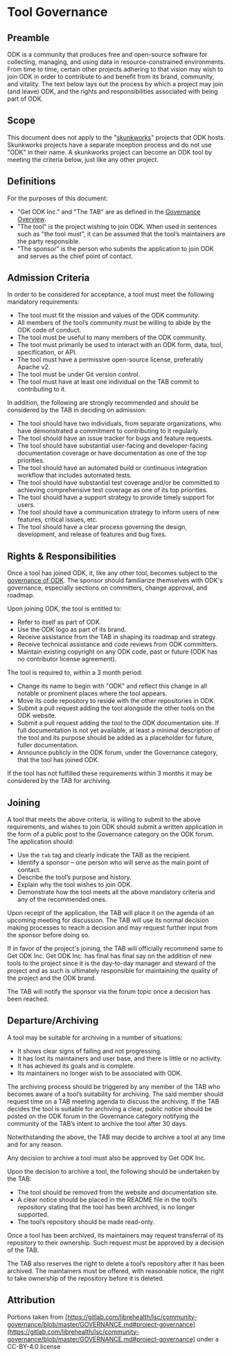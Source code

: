 # Tool Governance

## Preamble

ODK is a community that produces free and open-source software for collecting, managing, and using data in resource-constrained environments. From time to time, certain other projects adhering to that vision may wish to join ODK in order to contribute to and benefit from its brand, community, and vitality. The text below lays out the process by which a project may join (and leave) ODK, and the rights and responsibilities associated with being part of ODK.

## Scope

This document does not apply to the "[skunkworks](https://github.com/getodk/skunkworks)" projects that ODK hosts. Skunkworks projects have a separate inception process and do not use "ODK" in their name. A skunkworks project can become an ODK tool by meeting the criteria below, just like any other project.

## Definitions

For the purposes of this document:

- "Get ODK Inc." and "The TAB" are as defined in the [Governance Overview](README.md).
- "The tool" is the project wishing to join ODK. When used in sentences such as "the tool must", it can be assumed that the tool’s maintainers are the party responsible.
- "The sponsor" is the person who submits the application to join ODK and serves as the chief point of contact.

## Admission Criteria

In order to be considered for acceptance, a tool must meet the following mandatory requirements:

- The tool must fit the mission and values of the ODK community.
- All members of the tool’s community must be willing to abide by the ODK code of conduct.
- The tool must be useful to many members of the ODK community.
- The tool must primarily be used to interact with an ODK form, data, tool, specification, or API.
- The tool must have a permissive open-source license, preferably Apache v2.
- The tool must be under Git version control.
- The tool must have at least one individual on the TAB commit to contributing to it.

In addition, the following are strongly recommended and should be considered by the TAB in deciding on admission:

- The tool should have two individuals, from separate organizations, who have demonstrated a commitment to contributing to it regularly.
- The tool should have an issue tracker for bugs and feature requests.
- The tool should have substantial user-facing and developer-facing documentation coverage or have documentation as one of the top priorities.
- The tool should have an automated build or continuous integration workflow that includes automated tests.
- The tool should have substantial test coverage and/or be committed to achieving comprehensive test coverage as one of its top priorities.
- The tool should have a support strategy to provide timely support for users.
- The tool should have a communication strategy to inform users of new features, critical issues, etc.
- The tool should have a clear process governing the design, development, and release of features and bug fixes.

## Rights & Responsibilities

Once a tool has joined ODK, it, like any other tool, becomes subject to the [governance of ODK](README.md). The sponsor should familiarize themselves with ODK's governance, especially sections on committers, change approval, and roadmap.

Upon joining ODK, the tool is entitled to:

- Refer to itself as part of ODK.
- Use the ODK logo as part of its brand.
- Receive assistance from the TAB in shaping its roadmap and strategy.
- Receive technical assistance and code reviews from ODK committers.
- Maintain existing copyright on any ODK code, past or future (ODK has no contributor license agreement).

The tool is required to, within a 3 month period:

- Change its name to begin with "ODK" and reflect this change in all notable or prominent places where the tool appears.
- Move its code repository to reside with the other repositories in ODK.
- Submit a pull request adding the tool alongside the other tools on the ODK website.
- Submit a pull request adding the tool to the ODK documentation site. If full documentation is not yet available, at least a minimal description of the tool and its purpose should be added as a placeholder for future, fuller documentation.
- Announce publicly in the ODK forum, under the Governance category, that the tool has joined ODK.

If the tool has not fulfilled these requirements within 3 months it may be considered by the TAB for archiving.

## Joining

A tool that meets the above criteria, is willing to submit to the above requirements, and wishes to join ODK should submit a written application in the form of a public post to the Governance category on the ODK forum. The application should:

- Use the `tab` tag and clearly indicate the TAB as the recipient.
- Identify a sponsor – one person who will serve as the main point of contact.
- Describe the tool’s purpose and history.
- Explain why the tool wishes to join ODK.
- Demonstrate how the tool meets all the above mandatory criteria and any of the recommended ones.

Upon receipt of the application, the TAB will place it on the agenda of an upcoming meeting for discussion. The TAB will use its normal decision making processes to reach a decision and may request further input from the sponsor before doing so.

If in favor of the project's joining, the TAB will officially recommend same to Get ODK Inc. Get ODK Inc. has final has final say on the addition of new tools to the project since it is the day-to-day manager and steward of the project and as such is ultimately responsible for maintaining the quality of the project and the ODK brand.

The TAB will notify the sponsor via the forum topic once a decision has been reached.

## Departure/Archiving

A tool may be suitable for archiving in a number of situations:

- It shows clear signs of failing and not progressing.
- It has lost its maintainers and user base, and there is little or no activity.
- It has achieved its goals and is complete.
- Its maintainers no longer wish to be associated with ODK.

The archiving process should be triggered by any member of the TAB who becomes aware of a tool’s suitability for archiving. The said member should request time on a TAB meeting agenda to discuss the archiving. If the TAB decides the tool is suitable for archiving a clear, public notice should be posted on the ODK forum in the Governance category notifying the community of the TAB’s intent to archive the tool after 30 days.

Notwithstanding the above, the TAB may decide to archive a tool at any time and for any reason.

Any decision to archive a tool must also be approved by Get ODK Inc.

Upon the decision to archive a tool, the following should be undertaken by the TAB:

- The tool should be removed from the website and documentation site.
- A clear notice should be placed in the README file in the tool’s repository stating that the tool has been archived, is no longer supported.
- The tool’s repository should be made read-only.

Once a tool has been archived, its maintainers may request transferral of its repository to their ownership. Such request must be approved by a decision of the TAB.

The TAB also reserves the right to delete a tool’s repository after it has been archived. The maintainers must be offered, with reasonable notice, the right to take ownership of the repository before it is deleted.

## Attribution

Portions taken from [https://gitlab.com/librehealth/lsc/community-governance/blob/master/GOVERNANCE.md#project-governance](https://gitlab.com/librehealth/lsc/community-governance/blob/master/GOVERNANCE.md#project-governance) under a CC-BY-4.0 license
